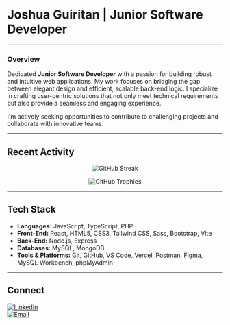 # Joshua Guiritan | Junior Software Developer

---

### **Overview**
Dedicated **Junior Software Developer** with a passion for building robust and intuitive web applications. My work focuses on bridging the gap between elegant design and efficient, scalable back-end logic. I specialize in crafting user-centric solutions that not only meet technical requirements but also provide a seamless and engaging experience.

I'm actively seeking opportunities to contribute to challenging projects and collaborate with innovative teams.

---

## **Recent Activity**

<div align="center">
  
![GitHub Streak](https://github-readme-streak-stats.herokuapp.com/?user=joshuaguiritan&theme=tokyonight&hide_border=true)

![GitHub Trophies](https://github-profile-trophy.vercel.app/?username=joshuaguiritan&theme=radical&no-frame=true&no-bg=true)
</div>

---

## **Tech Stack**
- **Languages:** JavaScript, TypeScript, PHP
- **Front-End:** React, HTML5, CSS3, Tailwind CSS, Sass, Bootstrap, Vite
- **Back-End:** Node.js, Express
- **Databases:** MySQL, MongoDB
- **Tools & Platforms:** Git, GitHub, VS Code, Vercel, Postman, Figma, MySQL Workbench, phpMyAdmin

---

## **Connect**

[![LinkedIn](https://img.shields.io/badge/LinkedIn-0077B5?logo=linkedin&logoColor=white&style=for-the-badge)](https://www.linkedin.com/in/joshua-guiritan-127227377/)  
[![Email](https://img.shields.io/badge/Email-D14836?logo=gmail&logoColor=white&style=for-the-badge)](mailto:joshuaguiritan05@gmail.com)
